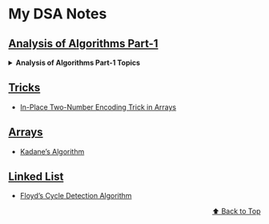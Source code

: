 <div id="top"></div>

# My DSA Notes

## [Analysis of Algorithms Part-1](./Analysis%20of%20Algorithms%20Part-1.md)

  <details>

  <summary><b>Analysis of Algorithms Part-1 Topics</b></summary>

  -   [The Role of Algorithm](./Analysis%20of%20Algorithms%20Part-1.md#the-role-of-algorithm)
  -   [## Asymptotic Complexity](./Analysis%20of%20Algorithms%20Part-1.md#asymptotic-complexity)

  </details>

## [Tricks](./Tricks.md)
  - [In-Place Two-Number Encoding Trick in Arrays](./Tricks.md#in-place-two-number-encoding-trick-in-arrays)

## [Arrays](./Arrays.md)
  - [Kadane’s Algorithm](./Arrays.md#kadanes-algorithm)

## [Linked List](./Linked%20List.md)
  - [Floyd’s Cycle Detection Algorithm](./Linked%20List.md#floyd's-cycle-detection-algorithm)

<p align="right"><a href="#top">⬆️ Back to Top</a></p>
